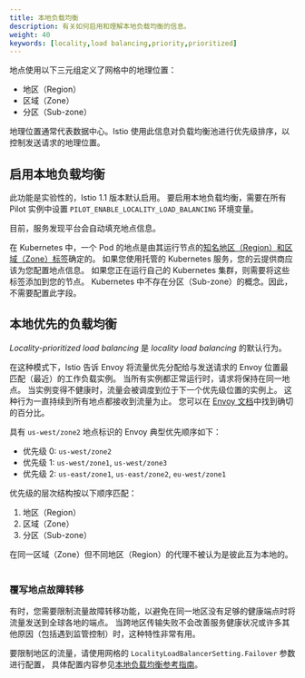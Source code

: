 ```yaml
---
title: 本地负载均衡
description: 有关如何启用和理解本地负载均衡的信息。
weight: 40
keywords: [locality,load balancing,priority,prioritized]
---
```


地点使用以下三元组定义了网格中的地理位置：

- 地区（Region）
- 区域（Zone）
- 分区（Sub-zone）

地理位置通常代表数据中心。Istio 使用此信息对负载均衡池进行优先级排序，以控制发送请求的地理位置。

## 启用本地负载均衡

此功能是实验性的，Istio 1.1 版本默认启用。
要启用本地负载均衡，需要在所有 Pilot 实例中设置 `PILOT_ENABLE_LOCALITY_LOAD_BALANCING` 环境变量。

目前，服务发现平台会自动填充地点信息。

在 Kubernetes 中，一个 Pod 的地点是由其运行节点的[知名地区（Region）和区域（Zone）标签](https://kubernetes.io/docs/reference/kubernetes-api/labels-annotations-taints/#failure-domain-beta-kubernetes-io-region)确定的。
如果您使用托管的 Kubernetes 服务，您的云提供商应该为您配置地点信息。
如果您正在运行自己的 Kubernetes 集群，则需要将这些标签添加到您的节点。
Kubernetes 中不存在分区（Sub-zone）的概念。因此，不需要配置此字段。  

## 本地优先的负载均衡  

_Locality-prioritized load balancing_ 是 _locality load balancing_ 的默认行为。

在这种模式下，Istio 告诉 Envoy 将流量优先分配给与发送请求的 Envoy 位置最匹配（最近）的工作负载实例。
当所有实例都正常运行时，请求将保持在同一地点。
当实例变得不健康时，流量会被调度到位于下一个优先级位置的实例上。
这种行为一直持续到所有地点都接收到流量为止。
您可以在 [Envoy 文档](https://www.envoyproxy.io/docs/envoy/latest/intro/arch_overview/load_balancing/priority#priority-levels)中找到确切的百分比。  

具有 `us-west/zone2` 地点标识的 Envoy 典型优先顺序如下：  

- 优先级 0: `us-west/zone2`
- 优先级 1: `us-west/zone1`, `us-west/zone3`
- 优先级 2: `us-east/zone1`, `us-east/zone2`, `eu-west/zone1`

优先级的层次结构按以下顺序匹配：

1. 地区（Region）
1. 区域（Zone）
1. 分区（Sub-zone）

在同一区域（Zone）但不同地区（Region）的代理不被认为是彼此互为本地的。  

### 覆写地点故障转移

有时，您需要限制流量故障转移功能，以避免在同一地区没有足够的健康端点时将流量发送到全球各地的端点。
当跨地区传输失败不会改善服务健康状况或许多其他原因（包括遇到监管控制）时，这种特性非常有用。

要限制地区的流量，请使用网格的 `LocalityLoadBalancerSetting.Failover` 参数进行配置，
具体配置内容参见[本地负载均衡参考指南](/zh/docs/reference/config/istio.networking.v1alpha3/#loadbalancersettings)。

